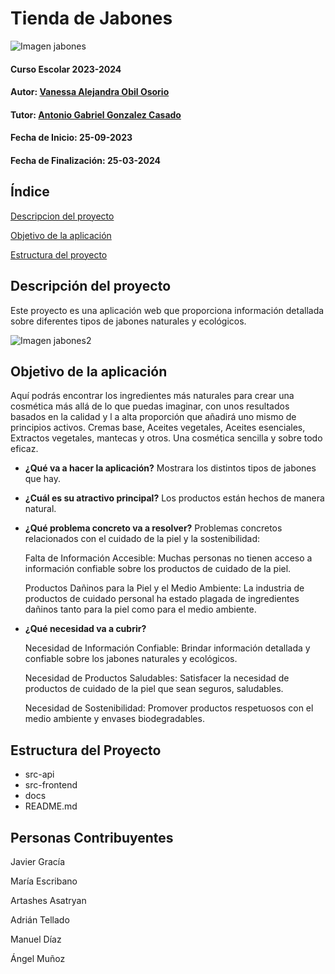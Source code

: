 

# Tienda de Jabones
![Imagen jabones](download.jpg)

#### Curso Escolar 2023-2024
#### Autor: [Vanessa Alejandra Obil Osorio](https://github.com/VanessaObil)
#### Tutor: [Antonio Gabriel Gonzalez Casado ](https://github.com/antonio-gabriel-gonzalez-casado)

#### Fecha de Inicio: 25-09-2023
#### Fecha de Finalización: 25-03-2024

## Índice

[Descripcion del proyecto](#Descripcion-del-proyecto)

[Objetivo de la aplicación](#objetivo-de-la-aplicación)

[Estructura del proyecto](#Estructura-del-proyecto)


## Descripción del proyecto

Este proyecto es una aplicación web que proporciona información detallada sobre diferentes tipos de jabones naturales y ecológicos.

![Imagen jabones2](download-1.jpg)



## Objetivo de la aplicación
Aquí podrás encontrar los ingredientes más naturales para crear una cosmética más allá de lo que puedas imaginar, con unos resultados basados en la calidad y l a alta proporción que añadirá uno mismo de principios activos. Cremas base, Aceites vegetales, Aceites esenciales, Extractos vegetales, mantecas y otros. Una cosmética sencilla y sobre todo eficaz.

- **¿Qué va a hacer la aplicación?**
Mostrara los distintos tipos de jabones que hay.

- **¿Cuál es su atractivo principal?** 
Los productos están hechos de manera natural.

- **¿Qué problema concreto va a resolver?** 
Problemas concretos relacionados con el cuidado de la piel y la sostenibilidad:


  Falta de Información Accesible: Muchas personas no tienen acceso a información confiable sobre los productos de cuidado de la piel.

  Productos Dañinos para la Piel y el Medio Ambiente: La industria de productos de cuidado personal ha estado plagada de ingredientes dañinos tanto para la piel como para el medio ambiente.

- **¿Qué necesidad va a cubrir?**


  Necesidad de Información Confiable: Brindar información detallada y confiable sobre los jabones naturales y ecológicos.

  Necesidad de Productos Saludables: Satisfacer la necesidad de productos de cuidado de la piel que sean seguros, saludables.

  Necesidad de Sostenibilidad: Promover productos respetuosos con el medio ambiente y envases biodegradables.


## Estructura del Proyecto

- src-api
- src-frontend
- docs
- README.md

## Personas Contribuyentes

Javier Gracía

María Escribano

Artashes Asatryan

Adrián Tellado

Manuel Díaz

Ángel Muñoz





